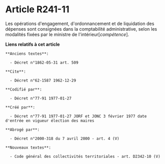 # Article R241-11

Les opérations d'engagement, d'ordonnancement et de liquidation des dépenses sont consignées dans la comptabilité
administrative, selon les modalités fixées par le ministre de l'intérieur[*compétence*].

**Liens relatifs à cet article**

	**Anciens textes**:

	  - Décret n°1862-05-31 art. 509

	**Cite**:

	  - Décret n°62-1587 1962-12-29

	**Codifié par**:

	  - Décret n°77-91 1977-01-27

	**Créé par**:

	  - Décret n°77-91 1977-01-27 JORF et JONC 3 février 1977 date d'entrée en vigueur élection des maires

	**Abrogé par**:

	  - Décret n°2000-318 du 7 avril 2000 - art. 4 (V)

	**Nouveaux textes**:

	  - Code général des collectivités territoriales - art. D2342-10 (V)
